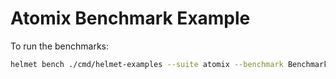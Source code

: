 # Atomix Benchmark Example

To run the benchmarks:

```bash
helmet bench ./cmd/helmet-examples --suite atomix --benchmark BenchmarkMapPut --context ../onos-helm-charts --duration 5m
```
